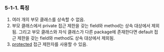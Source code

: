 ### 5-1-1. 특징

1. 여러 개의 부모 클래스를 상속할 수 없음.
2. 부모 클래스에서 private 접근 제한을 갖는 field와 method는 상속 대상에서 제외됨. 그리고 부모 클래스와 자식 클래스가 다른 package에 존재한다면 default 접근 제한을 갖는 field와 method도 상속 대상에서 제외됨. 
3. [protected](https://www.notion.so/Java-e6e3d6ff76cf4fc48268123416eda79a) 접근 제한자를 사용할 수 있음.